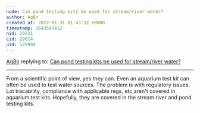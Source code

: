 ```yaml
---
node: Can pond testing kits be used for stream/river water?
author: Ag8n
created_at: 2022-01-31 01:43:32 +0000
timestamp: 1643593412
nid: 29231
cid: 29614
uid: 520994
---
```




[Ag8n](../profile/Ag8n) replying to: [Can pond testing kits be used for stream/river water?](../notes/belkinsa/01-30-2022/can-pond-testing-kits-be-used-for-stream-river-water)

----
From a scientific point of view, yes they can.  Even an aquarium test kit can often be used to test water sources.  The problem is with regulatory issues.  Lot tracability, compliance with applicable regs, etc,aren't covered in aquarium test kits.  Hopefully, they are covered in the stream river and pond testing kits.